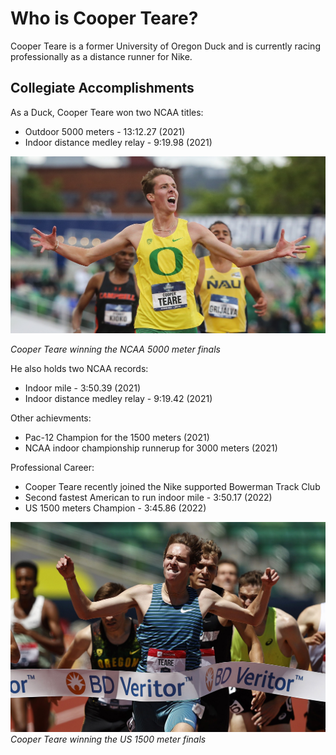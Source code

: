 # Who is Cooper Teare?

Cooper Teare is a former University of Oregon Duck and is currently racing professionally as a distance runner for Nike.

## Collegiate Accomplishments

As a Duck, Cooper Teare won two NCAA titles:
- Outdoor 5000 meters - 13:12.27 (2021)
- Indoor distance medley relay - 9:19.98 (2021)

![Cooper Teare winning the NCAA 5000 meter finals](2021_08_11_TF_NCAAs_2780EE.jpg)

_Cooper Teare winning the NCAA 5000 meter finals_

He also holds two NCAA records:
- Indoor mile - 3:50.39 (2021)
- Indoor distance medley relay - 9:19.42 (2021)

Other achievments:
- Pac-12 Champion for the 1500 meters (2021)
- NCAA indoor championship runnerup for 3000 meters (2021)

Professional Career:
- Cooper Teare recently joined the Nike supported Bowerman Track Club
- Second fastest American to run indoor mile - 3:50.17 (2022)
- US 1500 meters Champion - 3:45.86 (2022)

![Cooper Teare winning the US 1500 meter finals](cooper-teare-reacts-after-winning-the-mens-1500-meter-final-news-photo-1657811769.jpg)
_Cooper Teare winning the US 1500 meter finals_
